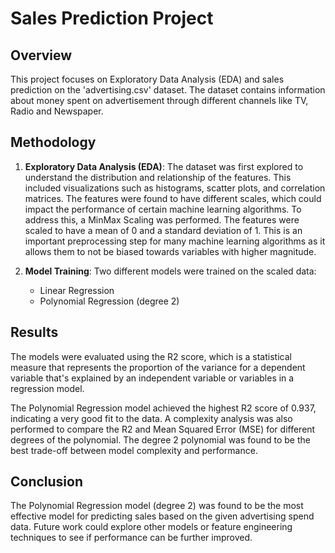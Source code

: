 # Sales Prediction Project

## Overview
This project focuses on Exploratory Data Analysis (EDA) and sales prediction on the 'advertising.csv' dataset. The dataset contains information about money spent on advertisement through different channels like TV, Radio and Newspaper.

## Methodology
1. **Exploratory Data Analysis (EDA)**: The dataset was first explored to understand the distribution and relationship of the features. This included visualizations such as histograms, scatter plots, and correlation matrices. The features were found to have different scales, which could impact the performance of certain machine learning algorithms. To address this, a MinMax Scaling was performed. The features were scaled to have a mean of 0 and a standard deviation of 1. This is an important preprocessing step for many machine learning algorithms as it allows them to not be biased towards variables with higher magnitude.

2. **Model Training**: Two different models were trained on the scaled data:
    - Linear Regression
    - Polynomial Regression (degree 2)

## Results
The models were evaluated using the R2 score, which is a statistical measure that represents the proportion of the variance for a dependent variable that's explained by an independent variable or variables in a regression model. 

The Polynomial Regression model achieved the highest R2 score of 0.937, indicating a very good fit to the data. A complexity analysis was also performed to compare the R2 and Mean Squared Error (MSE) for different degrees of the polynomial. The degree 2 polynomial was found to be the best trade-off between model complexity and performance.

## Conclusion
The Polynomial Regression model (degree 2) was found to be the most effective model for predicting sales based on the given advertising spend data. Future work could explore other models or feature engineering techniques to see if performance can be further improved.
